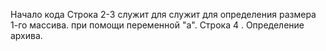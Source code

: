 Начало кода 
Строка 2-3 служит для служит для определения размера 1-го массива. при помощи переменной "а".
Строка 4 . Определение архива.
